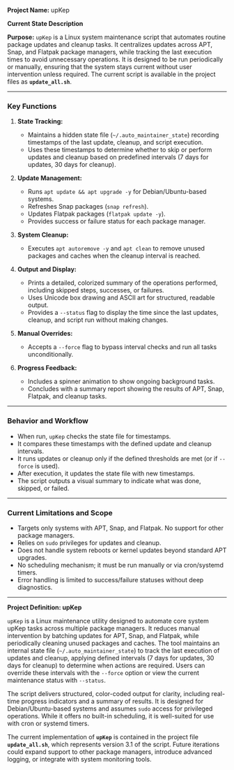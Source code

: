 **Project Name:** upKep

**Current State Description**

**Purpose:**
`upKep` is a Linux system maintenance script that automates routine package updates and cleanup tasks. It centralizes updates across APT, Snap, and Flatpak package managers, while tracking the last execution times to avoid unnecessary operations. It is designed to be run periodically or manually, ensuring that the system stays current without user intervention unless required. The current script is available in the project files as **`update_all.sh`**.

---

### **Key Functions**

1. **State Tracking:**

   * Maintains a hidden state file (`~/.auto_maintainer_state`) recording timestamps of the last update, cleanup, and script execution.
   * Uses these timestamps to determine whether to skip or perform updates and cleanup based on predefined intervals (7 days for updates, 30 days for cleanup).

2. **Update Management:**

   * Runs `apt update && apt upgrade -y` for Debian/Ubuntu-based systems.
   * Refreshes Snap packages (`snap refresh`).
   * Updates Flatpak packages (`flatpak update -y`).
   * Provides success or failure status for each package manager.

3. **System Cleanup:**

   * Executes `apt autoremove -y` and `apt clean` to remove unused packages and caches when the cleanup interval is reached.

4. **Output and Display:**

   * Prints a detailed, colorized summary of the operations performed, including skipped steps, successes, or failures.
   * Uses Unicode box drawing and ASCII art for structured, readable output.
   * Provides a `--status` flag to display the time since the last updates, cleanup, and script run without making changes.

5. **Manual Overrides:**

   * Accepts a `--force` flag to bypass interval checks and run all tasks unconditionally.

6. **Progress Feedback:**

   * Includes a spinner animation to show ongoing background tasks.
   * Concludes with a summary report showing the results of APT, Snap, Flatpak, and cleanup tasks.

---

### **Behavior and Workflow**

* When run, `upKep` checks the state file for timestamps.
* It compares these timestamps with the defined update and cleanup intervals.
* It runs updates or cleanup only if the defined thresholds are met (or if `--force` is used).
* After execution, it updates the state file with new timestamps.
* The script outputs a visual summary to indicate what was done, skipped, or failed.

---

### **Current Limitations and Scope**

* Targets only systems with APT, Snap, and Flatpak. No support for other package managers.
* Relies on `sudo` privileges for updates and cleanup.
* Does not handle system reboots or kernel updates beyond standard APT upgrades.
* No scheduling mechanism; it must be run manually or via cron/systemd timers.
* Error handling is limited to success/failure statuses without deep diagnostics.

---

**Project Definition: upKep**

`upKep` is a Linux maintenance utility designed to automate core system upKep tasks across multiple package managers. It reduces manual intervention by batching updates for APT, Snap, and Flatpak, while periodically cleaning unused packages and caches. The tool maintains an internal state file (`~/.auto_maintainer_state`) to track the last execution of updates and cleanup, applying defined intervals (7 days for updates, 30 days for cleanup) to determine when actions are required. Users can override these intervals with the `--force` option or view the current maintenance status with `--status`.

The script delivers structured, color-coded output for clarity, including real-time progress indicators and a summary of results. It is designed for Debian/Ubuntu-based systems and assumes `sudo` access for privileged operations. While it offers no built-in scheduling, it is well-suited for use with cron or systemd timers.

The current implementation of **`upKep`** is contained in the project file **`update_all.sh`**, which represents version 3.1 of the script. Future iterations could expand support to other package managers, introduce advanced logging, or integrate with system monitoring tools.
